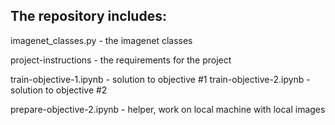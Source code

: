 The repository includes:
------------------------------------------
imagenet_classes.py       - the imagenet classes

project-instructions      - the requirements for the project
  
train-objective-1.ipynb   - solution to objective #1 
train-objective-2.ipynb   - solution to objective #2 

prepare-objective-2.ipynb - helper, work on local machine with local images
